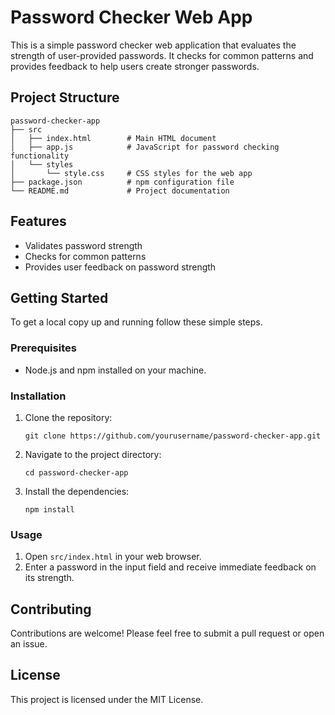 # Password Checker Web App

This is a simple password checker web application that evaluates the strength of user-provided passwords. It checks for common patterns and provides feedback to help users create stronger passwords.

## Project Structure

```
password-checker-app
├── src
│   ├── index.html        # Main HTML document
│   ├── app.js            # JavaScript for password checking functionality
│   └── styles
│       └── style.css     # CSS styles for the web app
├── package.json          # npm configuration file
└── README.md             # Project documentation
```

## Features

- Validates password strength
- Checks for common patterns
- Provides user feedback on password strength

## Getting Started

To get a local copy up and running follow these simple steps.

### Prerequisites

- Node.js and npm installed on your machine.

### Installation

1. Clone the repository:
   ```
   git clone https://github.com/yourusername/password-checker-app.git
   ```

2. Navigate to the project directory:
   ```
   cd password-checker-app
   ```

3. Install the dependencies:
   ```
   npm install
   ```

### Usage

1. Open `src/index.html` in your web browser.
2. Enter a password in the input field and receive immediate feedback on its strength.

## Contributing

Contributions are welcome! Please feel free to submit a pull request or open an issue.

## License

This project is licensed under the MIT License.